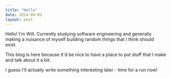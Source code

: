 ```yaml
---
title: "Hello"
date: 2014-09-03
layout: post
---
```


Hello! I'm Will. Currently studying software engineering and generally making a nuisance of myself building random things that I think should exist.

This blog is here because it'd be nice to have a place to put stuff that I make and talk about it a bit.

I guess I'll actually write something interesting later - time for a run now!
